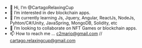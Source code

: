 - 👋 Hi, I’m @CartagoRelaxingCup
- 👀 I’m interested in dev blockchain apps.
- 🌱 I’m currently learning Js, Jquery, Angular, ReactJs, NodeJs, Pyhton/C#/Unity, JavaSpring, MongoDB, Solidity, etc
- 💞️ I’m looking to collaborate on NFT Games or blockchain apps.
- 📫 How to reach me ... c2mario@gmail.com // cartago.relaxingcup@gmail.com

<!---
CartagoRelaxingCup/CartagoRelaxingCup is a ✨ special ✨ repository because its `README.md` (this file) appears on your GitHub profile.
You can click the Preview link to take a look at your changes.
--->
